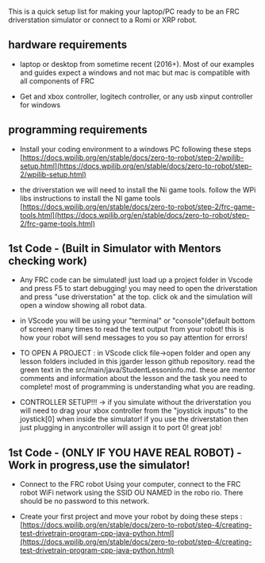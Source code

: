 This is a quick setup list for making your laptop/PC ready to be an FRC driverstation simulator or connect to a Romi or XRP robot.
## hardware requirements

 - laptop or desktop from sometime recent (2016+). Most of our examples and guides expect a windows and not mac but mac is compatible with all components of FRC 
    
-   Get and xbox controller, logitech controller, or any usb xinput controller for windows
## programming requirements
-   Install your coding environment to a windows PC following these steps [https://docs.wpilib.org/en/stable/docs/zero-to-robot/step-2/wpilib-setup.html](https://docs.wpilib.org/en/stable/docs/zero-to-robot/step-2/wpilib-setup.html)

-   the driverstation we will need to install the Ni game tools. follow the WPi libs instructions to install the NI game tools [https://docs.wpilib.org/en/stable/docs/zero-to-robot/step-2/frc-game-tools.html](https://docs.wpilib.org/en/stable/docs/zero-to-robot/step-2/frc-game-tools.html)
## 1st Code - (Built in Simulator with Mentors checking work)
- Any FRC code can be simulated! just load up a project folder in Vscode and press F5 to start debugging! you may need to open the driverstation and press "use driverstation" at the top. click ok and the simulation will open a window showing all robot data.
- in VScode you will be using your "terminal" or "console"(default bottom of screen) many times to read the text output from your robot! this is how your robot will send messages to you so pay attention for errors!
-  TO OPEN A PROJECT : in VScode click file->open folder and open any lesson folders included in this jgarder lesson github repository. read the green text in the src/main/java/StudentLessoninfo.md. these are mentor comments and information about the lesson and the task you need to complete! most of programming is understanding what you are reading. 

- CONTROLLER SETUP!!! -> if you simulate without the driverstation you will need to drag your xbox controller from the "joystick inputs" to the joystick[0] when inside the simulator! if you use the driverstation then just plugging in anycontroller will assign it to port 0! great job!

## 1st Code - (ONLY IF YOU HAVE REAL ROBOT) - Work in progress,use the simulator!     
-    Connect to the FRC robot Using your computer, connect to the FRC robot WiFi network using the SSID OU NAMED in the robo rio. There should be no password to this network.
    
- Create your first project and move your robot by doing these steps : [https://docs.wpilib.org/en/stable/docs/zero-to-robot/step-4/creating-test-drivetrain-program-cpp-java-python.html](https://docs.wpilib.org/en/stable/docs/zero-to-robot/step-4/creating-test-drivetrain-program-cpp-java-python.html)





